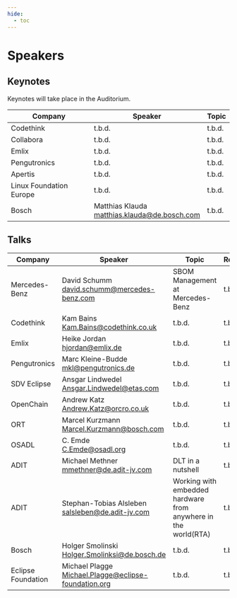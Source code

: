 ```yaml
---
hide:
  - toc
---
```


# Speakers

## Keynotes

Keynotes will take place in the Auditorium.

| Company                 | Speaker                                            | Topic  |
|-------------------------|----------------------------------------------------|--------|
| Codethink               | t.b.d.                                             | t.b.d. |
| Collabora               | t.b.d.                                             | t.b.d. |
| Emlix                   | t.b.d.                                             | t.b.d. |
| Pengutronics            | t.b.d.                                             | t.b.d. |
| Apertis                 | t.b.d.                                             | t.b.d. |
| Linux Foundation Europe | t.b.d.                                             | t.b.d. |
| Bosch                   | Matthias Klauda<br/><matthias.klauda@de.bosch.com> | t.b.d. |

## Talks

| Company            | Speaker                                                    | Topic  | Room   |
|--------------------|------------------------------------------------------------|--------|--------|
| Mercedes-Benz      | David Schumm<br/><david.schumm@mercedes-benz.com>          | SBOM Management at Mercedes-Benz | t.b.d. |
| Codethink          | Kam Bains<br/><Kam.Bains@codethink.co.uk>                  | t.b.d. | t.b.d. |
| Emlix              | Heike Jordan<br/><hjordan@emlix.de>                        | t.b.d. | t.b.d. |
| Pengutronics       | Marc Kleine-Budde<br/><mkl@pengutronics.de>                | t.b.d. | t.b.d. |
| SDV Eclipse        | Ansgar Lindwedel<br/><Ansgar.Lindwedel@etas.com>           | t.b.d. | t.b.d. |
| OpenChain          | Andrew Katz<br/><Andrew.Katz@orcro.co.uk>                  | t.b.d. | t.b.d. |
| ORT                | Marcel Kurzmann<br/><Marcel.Kurzmann@bosch.com>            | t.b.d. | t.b.d. |
| OSADL              | C. Emde<br/><C.Emde@osadl.org>                             | t.b.d. | t.b.d. |
| ADIT               | Michael Methner<br/><mmethner@de.adit-jv.com>              | DLT in a nutshell | t.b.d. |
| ADIT               | Stephan-Tobias Alsleben<br/><salsleben@de.adit-jv.com>     | Working with embedded hardware from anywhere in the world(RTA) | t.b.d. |
| Bosch              | Holger Smolinski<br/><Holger.Smolinksi@de.bosch.de>        | t.b.d. | t.b.d. |
| Eclipse Foundation | Michael Plagge<br/><Michael.Plagge@eclipse-foundation.org> | t.b.d. | t.b.d. |
